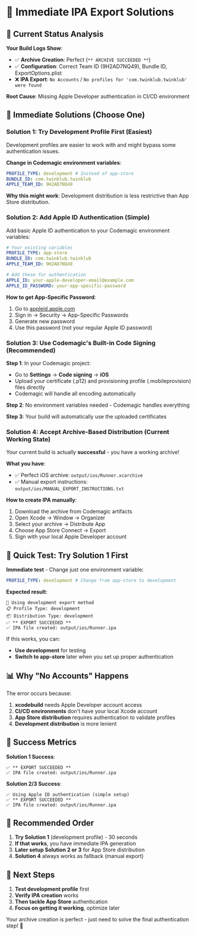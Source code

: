 # 🚀 Immediate IPA Export Solutions

## 🎯 Current Status Analysis

**Your Build Logs Show**:

- ✅ **Archive Creation**: Perfect (`** ARCHIVE SUCCEEDED **`)
- ✅ **Configuration**: Correct Team ID (9H2AD7NQ49), Bundle ID, ExportOptions.plist
- ❌ **IPA Export**: `No Accounts` / `No profiles for 'com.twinklub.twinklub' were found`

**Root Cause**: Missing Apple Developer authentication in CI/CD environment

## 🔧 Immediate Solutions (Choose One)

### Solution 1: Try Development Profile First (Easiest)

Development profiles are easier to work with and might bypass some authentication issues.

**Change in Codemagic environment variables**:

```yaml
PROFILE_TYPE: development # Instead of app-store
BUNDLE_ID: com.twinklub.twinklub
APPLE_TEAM_ID: 9H2AD7NQ49
```

**Why this might work**: Development distribution is less restrictive than App Store distribution.

### Solution 2: Add Apple ID Authentication (Simple)

Add basic Apple ID authentication to your Codemagic environment variables:

```yaml
# Your existing variables
PROFILE_TYPE: app-store
BUNDLE_ID: com.twinklub.twinklub
APPLE_TEAM_ID: 9H2AD7NQ49

# Add these for authentication
APPLE_ID: your-apple-developer-email@example.com
APPLE_ID_PASSWORD: your-app-specific-password
```

**How to get App-Specific Password**:

1. Go to [appleid.apple.com](https://appleid.apple.com)
2. Sign in → Security → App-Specific Passwords
3. Generate new password
4. Use this password (not your regular Apple ID password)

### Solution 3: Use Codemagic's Built-in Code Signing (Recommended)

**Step 1**: In your Codemagic project:

- Go to **Settings** → **Code signing** → **iOS**
- Upload your certificate (.p12) and provisioning profile (.mobileprovision) files directly
- Codemagic will handle all encoding automatically

**Step 2**: No environment variables needed - Codemagic handles everything

**Step 3**: Your build will automatically use the uploaded certificates

### Solution 4: Accept Archive-Based Distribution (Current Working State)

Your current build is actually **successful** - you have a working archive!

**What you have**:

- ✅ Perfect iOS archive: `output/ios/Runner.xcarchive`
- ✅ Manual export instructions: `output/ios/MANUAL_EXPORT_INSTRUCTIONS.txt`

**How to create IPA manually**:

1. Download the archive from Codemagic artifacts
2. Open Xcode → Window → Organizer
3. Select your archive → Distribute App
4. Choose App Store Connect → Export
5. Sign with your local Apple Developer account

## 🎯 Quick Test: Try Solution 1 First

**Immediate test** - Change just one environment variable:

```yaml
PROFILE_TYPE: development # Change from app-store to development
```

**Expected result**:

```
🔧 Using development export method
📋 Profile Type: development
📦 Distribution Type: development
✅ ** EXPORT SUCCEEDED **
✅ IPA file created: output/ios/Runner.ipa
```

If this works, you can:

- **Use development** for testing
- **Switch to app-store** later when you set up proper authentication

## 📊 Why "No Accounts" Happens

The error occurs because:

1. **xcodebuild** needs Apple Developer account access
2. **CI/CD environments** don't have your local Xcode account
3. **App Store distribution** requires authentication to validate profiles
4. **Development distribution** is more lenient

## 🎉 Success Metrics

**Solution 1 Success**:

```
✅ ** EXPORT SUCCEEDED **
✅ IPA file created: output/ios/Runner.ipa
```

**Solution 2/3 Success**:

```
✅ Using Apple ID authentication (simple setup)
✅ ** EXPORT SUCCEEDED **
✅ IPA file created: output/ios/Runner.ipa
```

## 🔄 Recommended Order

1. **Try Solution 1** (development profile) - 30 seconds
2. **If that works**, you have immediate IPA generation
3. **Later setup Solution 2 or 3** for App Store distribution
4. **Solution 4** always works as fallback (manual export)

## 🚀 Next Steps

1. **Test development profile** first
2. **Verify IPA creation** works
3. **Then tackle App Store** authentication
4. **Focus on getting it working**, optimize later

Your archive creation is perfect - just need to solve the final authentication step! 🎯
